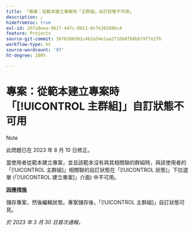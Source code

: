 ```yaml
---
title: 「專案：從範本建立專案時「主群組」自訂狀態不可用」
description: 」
hidefromtoc: true
exl-id: 26fa9eea-962f-447c-8811-0c7e36568bc4
feature: Projects
source-git-commit: 3676106501c4b2a54e1aa2716b8f68bb7977e27b
workflow-type: ht
source-wordcount: '97'
ht-degree: 100%

---
```


# 專案：從範本建立專案時「[!UICONTROL 主群組]」自訂狀態不可用

>[!NOTE]
>
>此問題已在 2023 年 8 月 10 日修正。

當使用者從範本建立專案，並且該範本沒有與其相關聯的群組時，與該使用者的「[!UICONTROL 主群組]」相關聯的自訂狀態在「[!UICONTROL 狀態]」下拉選單 (「[!UICONTROL 建立專案]」介面) 中不可用。

**因應措施**

儲存專案，然後編輯狀態。專案儲存後，「[!UICONTROL 主群組]」自訂狀態可見。

_於 2023 年 3 月 30 日首次通報。_
